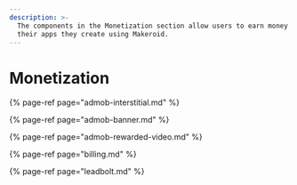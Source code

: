 ```yaml
---
description: >-
  The components in the Monetization section allow users to earn money from
  their apps they create using Makeroid.
---
```


# Monetization

{% page-ref page="admob-interstitial.md" %}

{% page-ref page="admob-banner.md" %}

{% page-ref page="admob-rewarded-video.md" %}

{% page-ref page="billing.md" %}

{% page-ref page="leadbolt.md" %}




